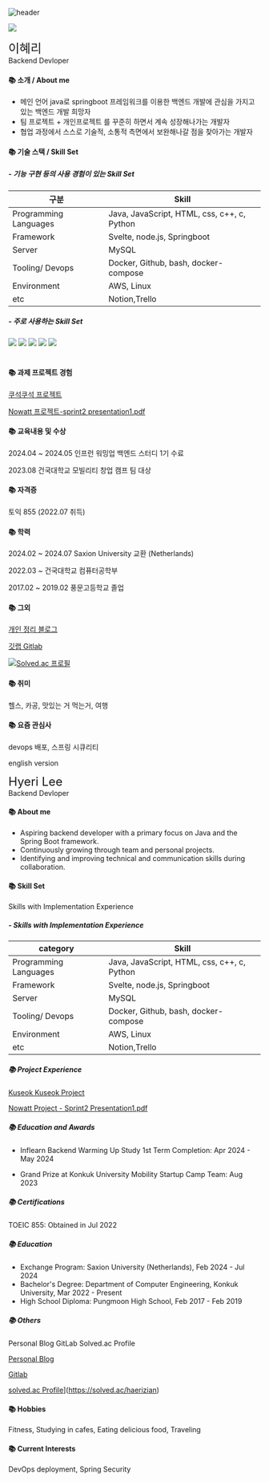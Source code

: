 ![header](https://capsule-render.vercel.app/api?type=wave&color=auto&text=Github%20Hyeri)

<!--horizontal divider(gradiant)-->
<img src="https://user-images.githubusercontent.com/73097560/115834477-dbab4500-a447-11eb-908a-139a6edaec5c.gif">


<span ><font size = "5"> 이혜리 </font> </span>
<br> Backend Devloper

#### 📚 소개 / About me

- 메인 언어 java로 springboot 프레임워크를 이용한 백엔드 개발에 관심을 가지고 있는 백엔드 개발 희망자
- 팀 프로젝트 + 개인프로젝트 를 꾸준히 하면서 계속 성장해나가는 개발자
- 협업 과정에서 스스로 기술적, 소통적 측면에서 보완해나갈 점을 찾아가는 개발자

#### 📚 기술 스택 / Skill Set

##### - 기능 구현 등의 사용 경험이 있는 Skill Set

| 구분 | Skill |
|---|---|
|Programming Languages |Java, JavaScript, HTML, css, c++, c, Python |
|Framework |Svelte, node.js, Springboot| 
| Server | MySQL |
|Tooling/ Devops |Docker, Github, bash, docker-compose |
|Environment |AWS, Linux |
|etc |Notion,Trello|

##### - 주로 사용하는 Skill Set

<img src="https://img.shields.io/badge/spring-6DB33F?style=for-the-badge&logo=spring&logoColor=white">
<img src="https://img.shields.io/badge/github-181717?style=for-the-badge&logo=github&logoColor=white">
<img src="https://img.shields.io/badge/mysql-4479A1?style=for-the-badge&logo=mysql&logoColor=white"> 
<img src="https://img.shields.io/badge/amazonaws-232F3E?style=for-the-badge&logo=amazonaws&logoColor=white"> 
<img src="https://img.shields.io/badge/node.js-339933?style=for-the-badge&logo=Node.js&logoColor=white">

<div align=center><h1> </h1></div>

#### 📚 과제 프로젝트 경험

[쿠석쿠석 프로젝트](https://github.com/KONKUK-MAP-Service/Ku-suk-Ku-suk)

[Nowatt 프로젝트-sprint2 presentation1.pdf](https://github.com/user-attachments/files/16231764/sprint2.presentation1.pdf)


#### 📚 교육내용 및 수상

2024.04 ~ 2024.05 인프런 워밍업 백엔드 스터디 1기 수료

2023.08 건국대학교 모빌리티 창업 캠프 팀 대상 

#### 📚 자격증

토익 855 (2022.07 취득)

#### 📚 학력

2024.02 ~ 2024.07 Saxion University 교환 (Netherlands)

2022.03 ~ 건국대학교 컴퓨터공학부 

2017.02 ~ 2019.02 풍문고등학교 졸업


#### 📚 그외

[개인 정리 블로그](https://im-not-robot-0.tistory.com/)

[깃랩 Gitlab](https://gitlab.com/Hyer11ee)

[![Solved.ac 프로필](http://mazassumnida.wtf/api/v2/generate_badge?boj=haerizian)](https://solved.ac/haerizian)

#### 📚 취미

헬스, 카공, 맛있는 거 먹는거, 여행

#### 📚 요즘 관심사

devops 배포, 스프링 시큐리티




english version




<span ><font size = "5"> Hyeri Lee </font> </span>
<br> Backend Devloper

#### 📚 About me

- Aspiring backend developer with a primary focus on Java and the Spring Boot framework.
- Continuously growing through team and personal projects.
- Identifying and improving technical and communication skills during collaboration.

#### 📚 Skill Set

Skills with Implementation Experience

##### - Skills with Implementation Experience

| category | Skill |
|---|---|
|Programming Languages |Java, JavaScript, HTML, css, c++, c, Python |
|Framework |Svelte, node.js, Springboot| 
| Server | MySQL |
|Tooling/ Devops |Docker, Github, bash, docker-compose |
|Environment |AWS, Linux |
|etc |Notion,Trello|

##### 📚 Project Experience

[Kuseok Kuseok Project](https://github.com/KONKUK-MAP-Service/Ku-suk-Ku-suk)

[Nowatt Project - Sprint2 Presentation1.pdf](https://github.com/user-attachments/files/16231764/sprint2.presentation1.pdf)


##### 📚 Education and Awards

- Inflearn Backend Warming Up Study 1st Term Completion: Apr 2024 - May 2024

- Grand Prize at Konkuk University Mobility Startup Camp Team: Aug 2023

  
##### 📚 Certifications

TOEIC 855: Obtained in Jul 2022


##### 📚 Education

- Exchange Program: Saxion University (Netherlands), Feb 2024 - Jul 2024
- Bachelor's Degree: Department of Computer Engineering, Konkuk University, Mar 2022 - Present
- High School Diploma: Pungmoon High School, Feb 2017 - Feb 2019

  
##### 📚 Others

Personal Blog
GitLab
Solved.ac Profile

[Personal Blog](https://im-not-robot-0.tistory.com/)

[Gitlab](https://gitlab.com/Hyer11ee)

[solved.ac Profile](http://mazassumnida.wtf/api/v2/generate_badge?boj=haerizian)](https://solved.ac/haerizian)


#### 📚 Hobbies

Fitness, Studying in cafes, Eating delicious food, Traveling

#### 📚 Current Interests

DevOps deployment, Spring Security

